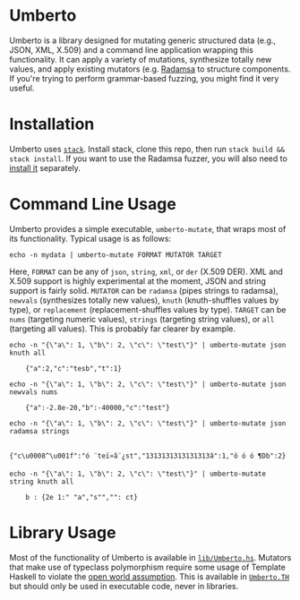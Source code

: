# Umberto

Umberto is a library designed for mutating generic structured data (e.g., JSON, XML, X.509) and a command line application wrapping this functionality. It can apply a variety of mutations, synthesize totally new values, and apply existing mutators (e.g. [Radamsa](https://gitlab.com/akihe/radamsa) to structure components. If you're trying to perform grammar-based fuzzing, you might find it very useful.

# Installation

Umberto uses [`stack`](https://docs.haskellstack.org/en/stable/README/). Install stack, clone this repo, then run `stack build && stack install`. If you want to use the Radamsa fuzzer, you will also need to [install it](https://gitlab.com/akihe/radamsa) separately.

# Command Line Usage

Umberto provides a simple executable, `umberto-mutate`, that wraps most of its functionality. Typical usage is as follows:

`echo -n mydata | umberto-mutate FORMAT MUTATOR TARGET`

Here, `FORMAT` can be any of `json`, `string`, `xml`, or `der` (X.509 DER). XML and X.509 support is highly experimental at the moment, JSON and string support is fairly solid. `MUTATOR` can be `radamsa` (pipes strings to radamsa), `newvals` (synthesizes totally new values), `knuth` (knuth-shuffles values by type), or `replacement` (replacement-shuffles values by type). `TARGET` can be `nums` (targeting numeric values), `strings` (targeting string values), or `all` (targeting all values). This is probably far clearer by example.

```
echo -n "{\"a\": 1, \"b\": 2, \"c\": \"test\"}" | umberto-mutate json knuth all

    {"a":2,"c":"tesb","t":1}

echo -n "{\"a\": 1, \"b\": 2, \"c\": \"test\"}" | umberto-mutate json newvals nums

    {"a":-2.8e-20,"b":-40000,"c":"test"}

echo -n "{\"a\": 1, \"b\": 2, \"c\": \"test\"}" | umberto-mutate json radamsa strings

    {"c\u0008^\u001f":"ó ¨teï»â¨¿st","1313131313131313â":1,"ô ó ó ¶Db":2}

echo -n "{\"a\": 1, \"b\": 2, \"c\": \"test\"}" | umberto-mutate string knuth all

    b : {2e 1:" "a","s"","": ct}
```

# Library Usage

Most of the functionality of Umberto is available in [`lib/Umberto.hs`](lib/Umberto.hs). Mutators that make use of typeclass polymorphism require some usage of Template Haskell to violate the [open world assumption](http://book.realworldhaskell.org/read/using-typeclasses.html#id608052). This is available in [`Umberto.TH`](lib/Umberto/TH.hs) but should only be used in executable code, never in libraries.
